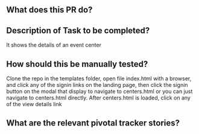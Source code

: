 ## What does this PR do?



## Description of Task to be completed?

It shows the details of an event center

## How should this be manually tested?

Clone the repo in the templates folder, open file index.html with a browser, and click any of the signin links on the landing page, then click the signin button on the modal that display to navigate to centers.html or you can just navigate to centers.html directly. After centers.html is loaded, click on any of the view details link

## What are the relevant pivotal tracker stories?


##